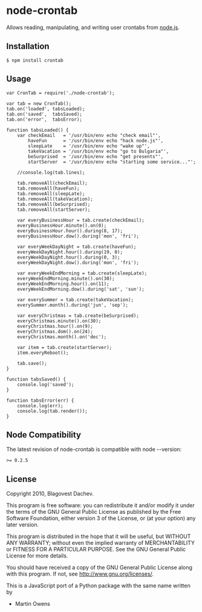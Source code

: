 
# node-crontab
      
Allows reading, manipulating, and writing user crontabs from [node.js](http://nodejs.org).

## Installation
    $ npm install crontab

## Usage
    var CronTab = require('./node-crontab');
    
    var tab = new CronTab();
    tab.on('loaded', tabsLoaded);
    tab.on('saved',  tabsSaved);
    tab.on('error',  tabsError);
    
    function tabsLoaded() {
        var checkEmail   = '/usr/bin/env echo "check email"',
            haveFun      = '/usr/bin/env echo "hack node.js"',
            sleepLate    = '/usr/bin/env echo "wake up"',
            takeVacation = '/usr/bin/env echo "go to Bulgaria"',
            beSurprised  = '/usr/bin/env echo "get presents"',
            startServer  = '/usr/bin/env echo "starting some service..."';
        
        //console.log(tab.lines);
        
        tab.removeAll(checkEmail);
        tab.removeAll(haveFun);
        tab.removeAll(sleepLate);
        tab.removeAll(takeVacation);
        tab.removeAll(beSurprised);
        tab.removeAll(startServer);
        
        var everyBusinessHour = tab.create(checkEmail);
        everyBusinessHour.minute().on(0);
        everyBusinessHour.hour().during(8, 17);
        everyBusinessHour.dow().during('mon', 'fri');
        
        var everyWeekDayNight = tab.create(haveFun);
        everyWeekDayNight.hour().during(19, 0);
        everyWeekDayNight.hour().during(0, 3);
        everyWeekDayNight.dow().during('mon', 'fri');
        
        var everyWeekEndMorning = tab.create(sleepLate);
        everyWeekEndMorning.minute().on(30);
        everyWeekEndMorning.hour().on(11);
        everyWeekEndMorning.dow().during('sat', 'sun');
        
        var everySummer = tab.create(takeVacation);
        everySummer.month().during('jun', 'sep');
        
        var everyChristmas = tab.create(beSurprised);
        everyChristmas.minute().on(30);
        everyChristmas.hour().on(9);
        everyChristmas.dom().on(24);
        everyChristmas.month().on('dec');
        
        var item = tab.create(startServer);
        item.everyReboot();
        
        tab.save();
    }
    
    function tabsSaved() {
        console.log('saved');
    }
    
    function tabsError(err) {
        console.log(err);
        console.log(tab.render());
    }

## Node Compatibility
    
The latest revision of node-crontab is compatible with node --version:

    >= 0.2.5

## License
Copyright 2010, Blagovest Dachev.

This program is free software: you can redistribute it and/or modify
it under the terms of the GNU General Public License as published by
the Free Software Foundation, either version 3 of the License, or
(at your option) any later version.

This program is distributed in the hope that it will be useful,
but WITHOUT ANY WARRANTY; without even the implied warranty of
MERCHANTABILITY or FITNESS FOR A PARTICULAR PURPOSE.  See the
GNU General Public License for more details.

You should have received a copy of the GNU General Public License
along with this program.  If not, see <http://www.gnu.org/licenses/>.

This is a JavaScript port of a Python package with the same name written by
- Martin Owens <doctormo at gmail com>

